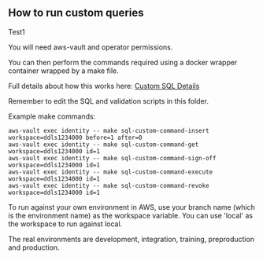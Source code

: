 ## How to run custom queries

Test1

You will need aws-vault and operator permissions.

You can then perform the commands required using a docker wrapper container wrapped by a make file.

Full details about how this works here: [Custom SQL Details](../../lambdas/functions/custom_sql_query/custom_sql_query.md)

Remember to edit the SQL and validation scripts in this folder.

Example make commands:

```
aws-vault exec identity -- make sql-custom-command-insert workspace=ddls1234000 before=1 after=0
aws-vault exec identity -- make sql-custom-command-get workspace=ddls1234000 id=1
aws-vault exec identity -- make sql-custom-command-sign-off workspace=ddls1234000 id=1
aws-vault exec identity -- make sql-custom-command-execute workspace=ddls1234000 id=1
aws-vault exec identity -- make sql-custom-command-revoke workspace=ddls1234000 id=1
```

To run against your own environment in AWS, use your branch name (which is the environment name) as the workspace variable. You can use 'local' as the workspace to run against local.

The real environments are development, integration, training, preproduction and production.
